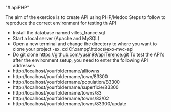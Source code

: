 "# apiPHP"

The aim of the exercice is to create API using PHP/Medoo
Steps to follow to reproduce the correct environment for testing th API

- Install the database named villes_france.sql
- Start a local server (Apache and MySQL)
- Open a new terminal and change the directory to where you want to clone your project
  -ex. cd C:\xampp\htdocs\exo-mvc-api
- Do git clone https://github.com/yusin99/apiTerence.git
  To test the API's after the environment setup, you need to enter the following API addresses
- http://localhost/yourfoldername/alltowns
- http://localhost/yourfoldername/town/83300
- http://localhost/yourfoldername/population/83300
- http://localhost/yourfoldername/superficie/83300
- http://localhost/yourfoldername/towns/83
- http://localhost/yourfoldername/towns/83/02
- http://localhost/yourfoldername/towns/83300/update
